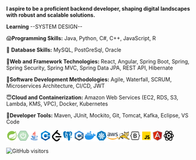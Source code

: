 **I aspire to be a proficient backend developer, shaping digital landscapes with robust and scalable solutions.**

**Learning** --SYSTEM DESIGN--

😱**Programming Skills:** 
Java, Python, C#, C++, JavaScript, R

🫡 **Database Skills:** 
MySQL, PostGreSql, Oracle

🤯**Web and Framework Technologies:**
React, Angular, Spring Boot, Spring, Spring Security, Spring MVC, Spring Data JPA, REST API, Hibernate

🤩**Software Development Methodologies:**
Agile, Waterfall, SCRUM, Microservices Architecture, CI/CD, JWT

😇**Cloud and Containerization:**
Amazon Web Services (EC2, RDS, S3, Lambda, KMS, VPC), Docker, Kubernetes

🥶**Developer Tools:**
Maven, JUnit, Mockito, Git, Tomcat, Kafka, Eclipse, VS Code




<img src="images/springboot.svg" alt="Spring Boot" width="30" style="fill: #6DB33F;"/><img src="images/springboot1.svg" alt="Spring Boot 1" width="30" style="fill: #6DB33F;"/><img src="images/java.svg" alt="Java" width="30" style="fill: #5382A1;"/><img src="images/c++.svg" alt="C++" width="30" style="fill: #00599C;"/><img src="images/leetcode.svg" alt="LeetCode" width="30" style="fill: #F89F1B;"/><img src="images/postgresql.svg" alt="PostgreSQL" width="30" style="fill: #336791;"/><img src="images/csharp.svg" alt="C#" width="30" style="fill: #239120;"/><img src="images/docker.png" alt="Docker" width="30" style="fill: #2496ED;"/><img src="images/kubernetes.svg" alt="Kubernetes" width="30" style="fill: #326CE5;"/><img src="images/amazon-web-services.svg" alt="AWS" width="30" style="fill: #FF9900;"/><img src="images/tomcat.svg" alt="Tomcat" width="30" style="fill: #F8DC75;"/><img src="images/bootstrap.svg" alt="Bootstrap" width="30" style="fill: #563D7C;"/><img src="images/javascript.svg" alt="JavaScript" width="30" style="fill: #F7DF1E;"/><img src="images/angular.svg" alt="Angular" width="30" style="fill: #DD0031;"/><img src="images/react.png" alt="React" width="30" style="fill: #61DAFB;"/>







![GitHub visitors](https://komarev.com/ghpvc/?username=ijaysavani&repo=ijaysavani&color=brightgreen)




